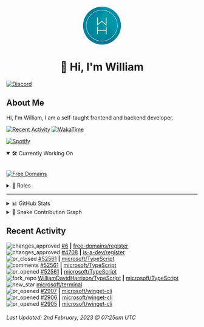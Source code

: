 <p align="center">
  <a href="https://wdh.gg">
    <img src="https://raw.githubusercontent.com/WilliamDavidHarrison/WilliamDavidHarrison/main/assets/logo.png" height="100" width="100">
  </a>
</p>

<h1 align="center">👋 Hi, I'm William</h1>

[![Discord](https://lanyard.cnrad.dev/api/853158265466257448)](https://wdh.gg/discord/account)

## About Me
Hi, I'm William, I am a self-taught frontend and backend developer.

[![Recent Activity](https://img.shields.io/badge/-Recent%20Activity-333333?style=for-the-badge&logo=github)](https://wdh.gg/activity)
[![WakaTime](https://wakatime.com/badge/user/817e29c1-e1ac-4adc-936b-37bfa447c165.svg?style=for-the-badge)](https://wdh.gg/wakatime)

[![Spotify](https://spotify-github-profile.vercel.app/api/view?uid=4kteqc82me1u1vxevzly2azqs&cover_image=true&theme=novatorem&show_offline=false&background_color=121212&bar_color=53b14f&bar_color_cover=false)](https://wdh.gg/spotify)

<details open>
  <summary>🛠️ Currently Working On</summary>
  <br>

  [![Free Domains](https://img.shields.io/badge/-Free%20Domains-333333?style=for-the-badge)](https://wdh.gg/free-domains)

</details>

<details>
  <summary>💼 Roles</summary>
  <br>

  [![Free Domains](https://img.shields.io/badge/Free%20Domains-Owner-222222?style=for-the-badge)](https://wdh.gg/free-domains)

  [![Future Focus Accounting](https://img.shields.io/badge/Future%20Focus%20Accounting-Developer-222222?style=for-the-badge)](https://wdh.gg/ffa/github)

  [![Open Domains](https://img.shields.io/badge/Open%20Domains-Maintainer-222222?style=for-the-badge)](https://wdh.gg/open-domains)

  [![is-a.dev](https://img.shields.io/badge/is--a.dev-Maintainer-222222?style=for-the-badge)](https://wdh.gg/is-a-dev)

  [![is-a-good.dev](https://img.shields.io/badge/is--a--good.dev-Helper-222222?style=for-the-badge)](https://wdh.gg/is-a-good-dev)

</details>

---

<details>
  <summary>📊 GitHub Stats</summary>
  <br>

  ![GitHub Stats](https://github-readme-stats.vercel.app/api?username=williamdavidharrison&theme=algolia&show_icons=true&border_radius=8&count_private=true&include_all_commits=true)

  ![Top Languages](https://github-readme-stats.vercel.app/api/top-langs/?username=williamdavidharrison&theme=algolia&layout=compact&border_radius=8)

</details>

<details>
  <summary>🐍 Snake Contribution Graph</summary>
  <br>

  ![Snake](https://github.com/WilliamDavidHarrison/WilliamDavidHarrison/blob/output/github-contribution-grid-snake.svg)

</details>

## Recent Activity

<!--RECENT_ACTIVITY:start-->
![changes_approved](https://cdn.jsdelivr.net/gh/Readme-Workflows/Readme-Icons@main/icons/octicons/ApprovedChanges.svg) [#6](https://github.com/free-domains/register/pull/6#pullrequestreview-1280456075) **|** [free-domains/register](https://github.com/free-domains/register)<br>
![changes_approved](https://cdn.jsdelivr.net/gh/Readme-Workflows/Readme-Icons@main/icons/octicons/ApprovedChanges.svg) [#4708](https://github.com/is-a-dev/register/pull/4708#pullrequestreview-1280444050) **|** [is-a-dev/register](https://github.com/is-a-dev/register)<br>
![pr_closed](https://cdn.jsdelivr.net/gh/Readme-Workflows/Readme-Icons@main/icons/octicons/PullRequestClosed.svg) [#52561](https://github.com/microsoft/TypeScript/pull/52561) **|** [microsoft/TypeScript](https://github.com/microsoft/TypeScript)<br>
![comments](https://cdn.jsdelivr.net/gh/Readme-Workflows/Readme-Icons@main/icons/octicons/Comment.svg) [#52561](https://github.com/microsoft/TypeScript/pull/52561#issuecomment-1413210288) **|** [microsoft/TypeScript](https://github.com/microsoft/TypeScript)<br>
![pr_opened](https://cdn.jsdelivr.net/gh/Readme-Workflows/Readme-Icons@main/icons/octicons/PullRequestOpened.svg) [#52561](https://github.com/microsoft/TypeScript/pull/52561) **|** [microsoft/TypeScript](https://github.com/microsoft/TypeScript)<br>
![fork_repo](https://cdn.jsdelivr.net/gh/Readme-Workflows/Readme-Icons@main/icons/octicons/ForkedRepository.svg) [WilliamDavidHarrison/TypeScript](https://github.com/WilliamDavidHarrison/TypeScript) **|** [microsoft/TypeScript](https://github.com/microsoft/TypeScript)<br>
![new_star](https://cdn.jsdelivr.net/gh/Readme-Workflows/Readme-Icons@main/icons/octicons/StarredRepositoryYellow.svg) [microsoft/terminal](https://github.com/microsoft/terminal)<br>
![pr_opened](https://cdn.jsdelivr.net/gh/Readme-Workflows/Readme-Icons@main/icons/octicons/PullRequestOpened.svg) [#2907](https://github.com/microsoft/winget-cli/pull/2907) **|** [microsoft/winget-cli](https://github.com/microsoft/winget-cli)<br>
![pr_opened](https://cdn.jsdelivr.net/gh/Readme-Workflows/Readme-Icons@main/icons/octicons/PullRequestOpened.svg) [#2906](https://github.com/microsoft/winget-cli/pull/2906) **|** [microsoft/winget-cli](https://github.com/microsoft/winget-cli)<br>
![pr_opened](https://cdn.jsdelivr.net/gh/Readme-Workflows/Readme-Icons@main/icons/octicons/PullRequestOpened.svg) [#2905](https://github.com/microsoft/winget-cli/pull/2905) **|** [microsoft/winget-cli](https://github.com/microsoft/winget-cli)<br>
<!--RECENT_ACTIVITY:end-->

<!--RECENT_ACTIVITY:last_update-->
###### Last Updated: 2nd February, 2023 @ 07:25am UTC
<!--RECENT_ACTIVITY:last_update_end-->
